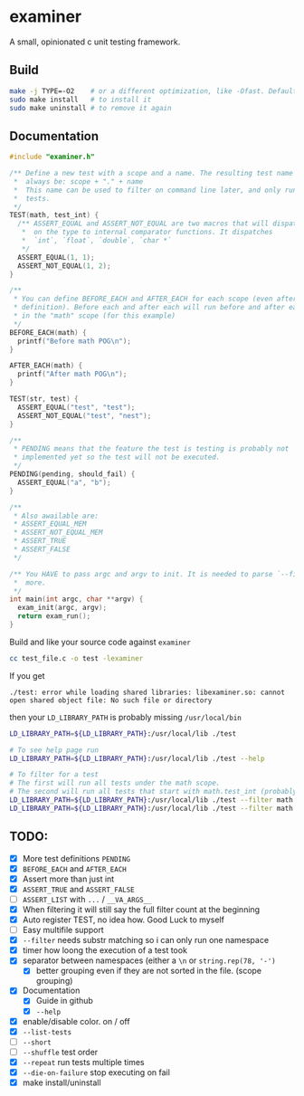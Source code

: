 # examiner

A small, opinionated c unit testing framework.

## Build

```bash
make -j TYPE=-O2    # or a different optimization, like -Ofast. Default is: `-Og --ggdb3` (might change soon)
sudo make install   # to install it
sudo make uninstall # to remove it again
```

## Documentation

```c
#include "examiner.h"

/** Define a new test with a scope and a name. The resulting test name will then
 *  always be: scope + "." + name
 *  This name can be used to filter on command line later, and only run specific
 *  tests.
 */
TEST(math, test_int) {
  /** ASSERT_EQUAL and ASSERT_NOT_EQUAL are two macros that will dispatch based
   *  on the type to internal comparator functions. It dispatches
   *  `int`, `float`, `double`, `char *`
   */
  ASSERT_EQUAL(1, 1);
  ASSERT_NOT_EQUAL(1, 2);
}

/**
 * You can define BEFORE_EACH and AFTER_EACH for each scope (even after a test
 * definition). Before each and after each will run before and after each test
 * in the "math" scope (for this example)
 */
BEFORE_EACH(math) {
  printf("Before math POG\n");
}

AFTER_EACH(math) {
  printf("After math POG\n");
}

TEST(str, test) {
  ASSERT_EQUAL("test", "test");
  ASSERT_NOT_EQUAL("test", "nest");
}

/**
 * PENDING means that the feature the test is testing is probably not
 * implemented yet so the test will not be executed.
 */
PENDING(pending, should_fail) {
  ASSERT_EQUAL("a", "b");
}

/**
 * Also awailable are:
 * ASSERT_EQUAL_MEM
 * ASSERT_NOT_EQUAL_MEM
 * ASSERT_TRUE
 * ASSERT_FALSE
 */

/** You HAVE to pass argc and argv to init. It is needed to parse `--filter` and
 *  more.
 */
int main(int argc, char **argv) {
  exam_init(argc, argv);
  return exam_run();
}
```

Build and like your source code against `examiner`

```bash
cc test_file.c -o test -lexaminer
```

If you get
```
./test: error while loading shared libraries: libexaminer.so: cannot open shared object file: No such file or directory
```
then your `LD_LIBRARY_PATH` is probably missing `/usr/local/bin`
```bash
LD_LIBRARY_PATH=${LD_LIBRARY_PATH}:/usr/local/lib ./test

# To see help page run
LD_LIBRARY_PATH=${LD_LIBRARY_PATH}:/usr/local/lib ./test --help

# To filter for a test
# The first will run all tests under the math scope.
# The second will run all tests that start with math.test_int (probably just one)
LD_LIBRARY_PATH=${LD_LIBRARY_PATH}:/usr/local/lib ./test --filter math
LD_LIBRARY_PATH=${LD_LIBRARY_PATH}:/usr/local/lib ./test --filter math.test_int
```

## TODO:

- [x] More test definitions `PENDING`
- [x] `BEFORE_EACH` and `AFTER_EACH`
- [x] Assert more than just int
- [x] `ASSERT_TRUE` and `ASSERT_FALSE`
- [ ] `ASSERT_LIST` with `...` / `__VA_ARGS__`
- [x] When filtering it will still say the full filter count at the beginning
- [x] Auto register TEST, no idea how. Good Luck to myself
- [ ] Easy multifile support
- [x] `--filter` needs substr matching so i can only run one namespace
- [x] timer how loong the execution of a test took
- [x] separator between namespaces (either a `\n` or `string.rep(78, '-')`
  - [x] better grouping even if they are not sorted in the file.
        (scope grouping)
- [x] Documentation
  - [x] Guide in github
  - [x] `--help`
- [x] enable/disable color. on / off
- [x] `--list-tests`
- [ ] `--short`
- [ ] `--shuffle` test order
- [x] `--repeat` run tests multiple times
- [x] `--die-on-failure` stop executing on fail
- [x] make install/uninstall
